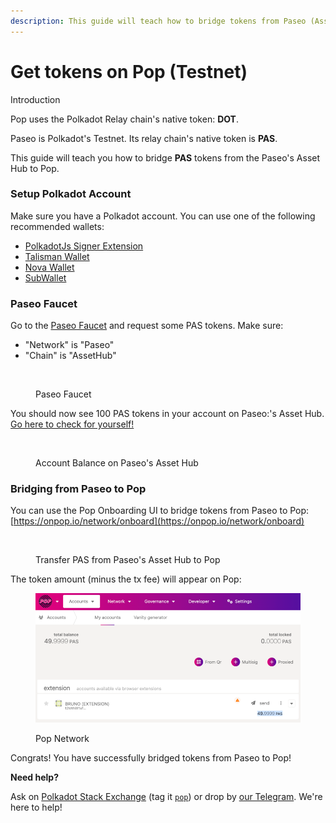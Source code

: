 ```yaml
---
description: This guide will teach how to bridge tokens from Paseo (Asset Hub) to Pop
---
```


# Get tokens on Pop (Testnet)

Introduction

Pop uses the Polkadot Relay chain's native token: **DOT**.&#x20;

Paseo is Polkadot's Testnet. Its relay chain's native token is **PAS**.

This guide will teach you how to bridge **PAS** tokens from the Paseo's Asset Hub to Pop.

### Setup Polkadot Account <a href="#setup-polkadot-account" id="setup-polkadot-account"></a>

Make sure you have a Polkadot account. You can use one of the following recommended wallets:

* [PolkadotJs Signer Extension](https://polkadot.js.org/extension/)
* [Talisman Wallet](https://www.talisman.xyz/)
* [Nova Wallet](https://novawallet.io/)
* [SubWallet](https://www.subwallet.app/)

### Paseo Faucet <a href="#paseo-faucet" id="paseo-faucet"></a>

Go to the [Paseo Faucet](https://faucet.polkadot.io/) and request some PAS tokens. Make sure:

* "Network" is "Paseo"
* "Chain" is "AssetHub"

<figure><img src="../.gitbook/assets/Screenshot 2025-03-18 at 3.03.51 PM.png" alt=""><figcaption><p>Paseo Faucet</p></figcaption></figure>

You should now see 100 PAS tokens in your account on Paseo:'s Asset Hub. [Go here to check for yourself!](https://polkadot.js.org/apps/?rpc=wss%3A%2F%2Fasset-hub-paseo.dotters.network#/accounts)



<figure><img src="../.gitbook/assets/Screenshot 2025-03-18 at 3.11.11 PM.png" alt=""><figcaption><p>Account Balance on Paseo's Asset Hub</p></figcaption></figure>

### Bridging from Paseo to Pop <a href="#bridging-from-paseo-to-pop-network" id="bridging-from-paseo-to-pop-network"></a>

You can use the Pop Onboarding UI to bridge tokens from Paseo to Pop: [https://onpop.io/network/onboard](https://onpop.io/network/onboard)

<figure><img src="../.gitbook/assets/Screenshot 2025-03-18 at 3.07.43 PM.png" alt=""><figcaption><p>Transfer PAS from Paseo's Asset Hub to Pop</p></figcaption></figure>

The token amount (minus the tx fee) will appear on Pop:

<figure><img src="../.gitbook/assets/image (6).png" alt=""><figcaption><p>Pop Network</p></figcaption></figure>

Congrats! You have successfully bridged tokens from Paseo to Pop!

**Need help?**

Ask on [Polkadot Stack Exchange](https://polkadot.stackexchange.com/) (tag it [`pop`](https://substrate.stackexchange.com/tags/pop/info)) or drop by [our Telegram](https://t.me/onpopio). We're here to help!

